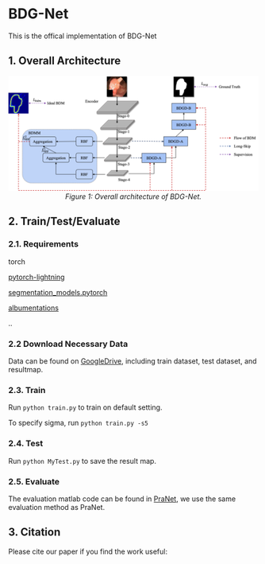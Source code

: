# BDG-Net
This is the offical implementation of BDG-Net

## 1. Overall Architecture

<p align="center">
    <img src="./overall.png"/> <br />
    <em> 
    Figure 1: Overall architecture of BDG-Net.
    </em>
</p>


## 2. Train/Test/Evaluate

### 2.1. Requirements 

torch

[pytorch-lightning](https://github.com/PyTorchLightning/pytorch-lightning)

[segmentation_models.pytorch](https://github.com/qubvel/segmentation_models.pytorch)

[albumentations](https://github.com/albumentations-team/albumentations)

..

### 2.2 Download Necessary Data

Data can be found on [GoogleDrive](https://drive.google.com/drive/folders/1AQHCJ0kdOQl9j8OWfmXS4oeD6nQ9lUhd?usp=sharing), including train dataset, test dataset, and resultmap.

### 2.3. Train

Run `python train.py` to train on default setting.

To specify sigma, run `python train.py -s5`

### 2.4. Test

Run `python MyTest.py` to save the result map.

### 2.5. Evaluate 

The evaluation matlab code can be found in [PraNet](https://github.com/DengPingFan/PraNet), we use the same evaluation method as PraNet.

## 3. Citation

Please cite our paper if you find the work useful:
